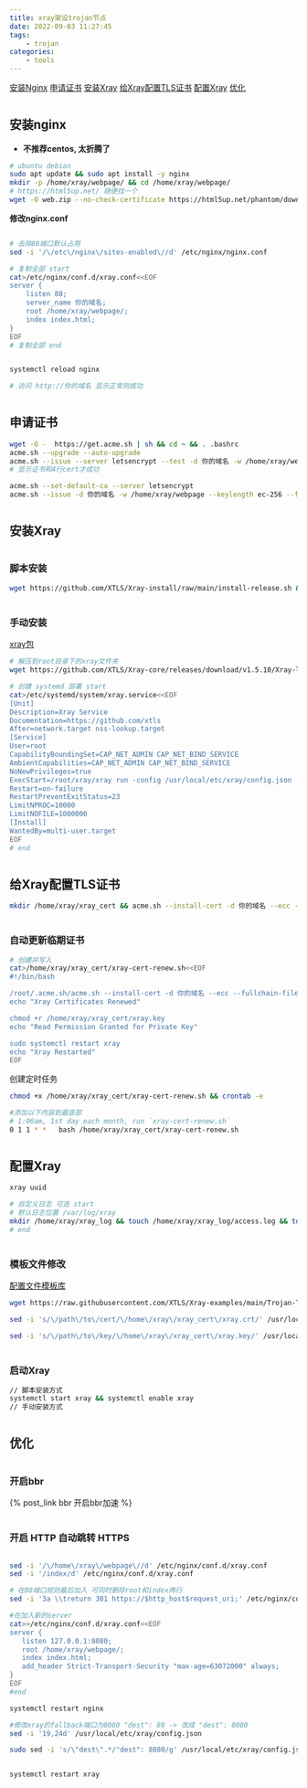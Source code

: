 ```yaml
---
title: xray架设trojan节点
date: 2022-09-03 11:27:45
tags:
	- trojan
categories: 
    - tools
---
```



[安装Nginx](#nginx)
[申请证书](#tls)
[安装Xray](#install)
[给Xray配置TLS证书](#usetls)
[配置Xray](#configurate)
[优化](#optimization)


# <h2 id="nginx">安装nginx</h2>

* __不推荐centos, 太折腾了__

``` bash
# ubuntu debian
sudo apt update && sudo apt install -y nginx 
mkdir -p /home/xray/webpage/ && cd /home/xray/webpage/
# https://html5up.net/ 随便找一个
wget -O web.zip --no-check-certificate https://html5up.net/phantom/download && unzip web.zip && rm web.zip
```

**修改nginx.conf**

``` bash

# 去除80端口默认占用
sed -i '/\/etc\/nginx\/sites-enabled\//d' /etc/nginx/nginx.conf

# 复制全部 start
cat>/etc/nginx/conf.d/xray.conf<<EOF
server {
	listen 80;
	server_name 你的域名;
	root /home/xray/webpage/;
	index index.html;
}
EOF
# 复制全部 end


systemctl reload nginx

# 访问 http://你的域名 显示正常则成功
```

# <h2 id="tls">申请证书</h2>

``` bash
wget -O -  https://get.acme.sh | sh && cd ~ && . .bashrc
acme.sh --upgrade --auto-upgrade
acme.sh --issue --server letsencrypt --test -d 你的域名 -w /home/xray/webpage --keylength ec-256
# 显示证书和4行cert才成功

acme.sh --set-default-ca --server letsencrypt
acme.sh --issue -d 你的域名 -w /home/xray/webpage --keylength ec-256 --force

```


# <h2 id="install">安装Xray</h2>

# <h3>脚本安装</h3>
``` bash
wget https://github.com/XTLS/Xray-install/raw/main/install-release.sh && bash install-release.sh && rm install-release.sh

```

# <h3>手动安装</h3>

[xray包](https://p4gefau1t.github.io/trojan-go/basic/full-config/)

``` bash
# 解压到root目录下的xray文件夹 
wget https://github.com/XTLS/Xray-core/releases/download/v1.5.10/Xray-linux-64.zip -O xray.zip && unzip xray.zip -d /root/xray/ && rm xray.zip

# 创建 systemd 部署 start
cat>/etc/systemd/system/xray.service<<EOF
[Unit]
Description=Xray Service
Documentation=https://github.com/xtls
After=network.target nss-lookup.target
[Service]
User=root
CapabilityBoundingSet=CAP_NET_ADMIN CAP_NET_BIND_SERVICE
AmbientCapabilities=CAP_NET_ADMIN CAP_NET_BIND_SERVICE
NoNewPrivileges=true
ExecStart=/root/xray/xray run -config /usr/local/etc/xray/config.json
Restart=on-failure
RestartPreventExitStatus=23
LimitNPROC=10000
LimitNOFILE=1000000
[Install]
WantedBy=multi-user.target
EOF
# end
```

# <h2 id="usetls">给Xray配置TLS证书</h2>

``` bash
mkdir /home/xray/xray_cert && acme.sh --install-cert -d 你的域名 --ecc --fullchain-file /home/xray/xray_cert/xray.crt --key-file /home/xray/xray_cert/xray.key && chmod +r /home/xray/xray_cert/xray.key
```

# <h3>自动更新临期证书</h3>

``` bash
# 创建并写入
cat>/home/xray/xray_cert/xray-cert-renew.sh<<EOF
#!/bin/bash

/root/.acme.sh/acme.sh --install-cert -d 你的域名 --ecc --fullchain-file /home/xray/xray_cert/xray.crt --key-file /home/xray/xray_cert/xray.key
echo "Xray Certificates Renewed"

chmod +r /home/xray/xray_cert/xray.key
echo "Read Permission Granted for Private Key"

sudo systemctl restart xray
echo "Xray Restarted"
EOF
```

创建定时任务

``` bash
chmod +x /home/xray/xray_cert/xray-cert-renew.sh && crontab -e

#添加以下内容到最底部
# 1:00am, 1st day each month, run `xray-cert-renew.sh`
0 1 1 * *   bash /home/xray/xray_cert/xray-cert-renew.sh
```

# <h2 id="configurate">配置Xray</h2>

``` bash
xray uuid

# 自定义日志 可选 start
# 默认日志位置 /var/log/xray
mkdir /home/xray/xray_log && touch /home/xray/xray_log/access.log && touch /home/xray/xray_log/error.log && chmod a+w /home/xray/xray_log/*.log
# end
```

# <h3>模板文件修改</h3>
[配置文件模板库](https://github.com/XTLS/Xray-examples)
``` bash
wget https://raw.githubusercontent.com/XTLS/Xray-examples/main/Trojan-TCP-XTLS/config_server.json -O /usr/local/etc/xray/config.json

sed -i 's/\/path\/to\/cert/\/home\/xray\/xray_cert\/xray.crt/' /usr/local/etc/xray/config.json

sed -i 's/\/path\/to\/key/\/home\/xray\/xray_cert\/xray.key/' /usr/local/etc/xray/config.json

```
# <h3>启动Xray</h3>

``` bash
// 脚本安装方式
systemctl start xray && systemctl enable xray
// 手动安装方式

```

# <h2 id="optimization">优化</h2>

# <h3>开启bbr</h3>
{% post_link bbr 开启bbr加速 %}

# <h3>开启 HTTP 自动跳转 HTTPS</h3>

``` bash

sed -i '/\/home\/xray\/webpage\//d' /etc/nginx/conf.d/xray.conf
sed -i '/index/d' /etc/nginx/conf.d/xray.conf

# 在80端口规则最后加入 可同时删除root和index两行
sed -i '3a \\treturn 301 https://$http_host$request_uri;' /etc/nginx/conf.d/xray.conf

#在加入新的server
cat>>/etc/nginx/conf.d/xray.conf<<EOF
server {
   listen 127.0.0.1:8080;
   root /home/xray/webpage/;
   index index.html;
   add_header Strict-Transport-Security "max-age=63072000" always;
}
EOF
#end

systemctl restart nginx

#修改xray的fallback端口为8080 "dest": 80 -> 改成 "dest": 8080
sed -i '19,24d' /usr/local/etc/xray/config.json

sudo sed -i 's/\"dest\".*/"dest": 8080/g' /usr/local/etc/xray/config.json


systemctl restart xray
```